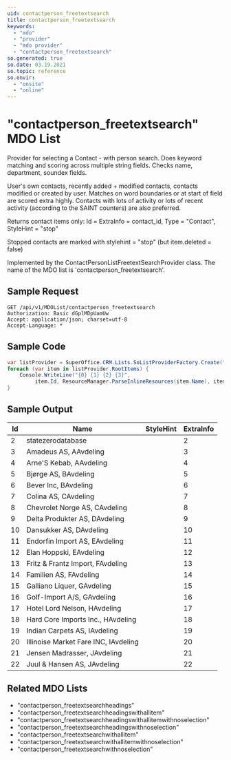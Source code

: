 ```yaml
---
uid: contactperson_freetextsearch
title: contactperson_freetextsearch
keywords:
  - "mdo"
  - "provider"
  - "mdo provider"
  - "contactperson_freetextsearch"
so.generated: true
so.date: 03.19.2021
so.topic: reference
so.envir:
  - "onsite"
  - "online"
---
```


# "contactperson_freetextsearch" MDO List

Provider for selecting a Contact - with person search.
Does keyword matching and scoring across multiple
string fields. Checks name, department, soundex fields.

User's own contacts, recently added + modified contacts, contacts modified or created by user.
Matches on word boundaries or at start of field are scored extra highly.
Contacts with lots of activity or lots of recent activity (according to the SAINT counters) are also
preferred.

Returns contact items only: Id = ExtraInfo = contact_id, Type = "Contact", StyleHint = "stop"

Stopped contacts are marked with stylehint = "stop" (but item.deleted = false)

Implemented by the <see cref="T:SuperOffice.CRM.Lists.ContactPersonListFreetextSearchProvider">ContactPersonListFreetextSearchProvider</see> class.
The name of the MDO list is 'contactperson_freetextsearch'.

## Sample Request

```http!
GET /api/v1/MDOList/contactperson_freetextsearch
Authorization: Basic dGplMDpUamUw
Accept: application/json; charset=utf-8
Accept-Language: *
```

## Sample Code

```cs
var listProvider = SuperOffice.CRM.Lists.SoListProviderFactory.Create("contactperson_freetextsearch", forceFlatList: true);
foreach (var item in listProvider.RootItems) {
    Console.WriteLine("{0} {1} {2} {3}", 
         item.Id, ResourceManager.ParseInlineResources(item.Name), item.StyleHint, item.ExtraInfo);
}
```

## Sample Output

|Id   | Name  |StyleHint|ExtraInfo |
| --- | ----- | ------- | -------- |
|2|statezerodatabase||2|
|3|Amadeus AS, AAvdeling||3|
|4|Arne'S Kebab, AAvdeling||4|
|5|Bjørge AS, BAvdeling||5|
|6|Bever Inc, BAvdeling||6|
|7|Colina AS, CAvdeling||7|
|8|Chevrolet Norge AS, CAvdeling||8|
|9|Delta Produkter AS, DAvdeling||9|
|10|Dansukker AS, DAvdeling||10|
|11|Endorfin Import AS, EAvdeling||11|
|12|Elan Hoppski, EAvdeling||12|
|13|Fritz & Frantz Import, FAvdeling||13|
|14|Familien AS, FAvdeling||14|
|15|Galliano Liquer, GAvdeling||15|
|16|Golf-Import A/S, GAvdeling||16|
|17|Hotel Lord Nelson, HAvdeling||17|
|18|Hard Core Imports Inc., HAvdeling||18|
|19|Indian Carpets AS, IAvdeling||19|
|20|Illinoise Market Fare INC, IAvdeling||20|
|21|Jensen Madrasser, JAvdeling||21|
|22|Juul & Hansen AS, JAvdeling||22|

## Related MDO Lists

* "contactperson_freetextsearchheadings"
* "contactperson_freetextsearchheadingswithallitem"
* "contactperson_freetextsearchheadingswithallitemwithnoselection"
* "contactperson_freetextsearchheadingswithnoselection"
* "contactperson_freetextsearchwithallitem"
* "contactperson_freetextsearchwithallitemwithnoselection"
* "contactperson_freetextsearchwithnoselection"
